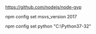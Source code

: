 https://github.com/nodejs/node-gyp

npm config set msvs_version 2017

npm config set python "C:\Python37-32"